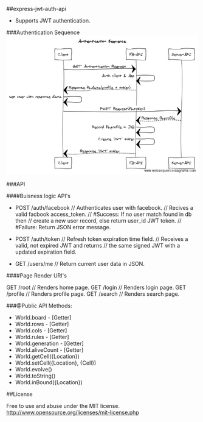 ##express-jwt-auth-api
+ Supports JWT authentication.

###Authentication Sequence
![alt tag](https://github.com/holmberd/express-jwt-auth-api/blob/master/auth.flow.png)

###API

####Buisness logic API's

+ POST    /auth/facebook          // Authenticates user with facebook.
                                  // Recives a valid facbook access_token.
                                  // #Success: If no user match found in db then 
                                  // create a new user record, else return user_id JWT token.
                                  // #Failure: Return JSON error message.

+ POST    /auth/token             // Refresh token expiration time field.
                                  // Receives a valid, not expired JWT and returns 
                                  // the same signed JWT with a updated expiration field.

 + GET     /users/me              // Return current user data in JSON.

####Page Render URI's 

GET     /root                   // Renders home page.
GET     /login                  // Renders login page.
GET     /profile                // Renders profile page.
GET     /search                 // Renders search page.

###@Public API Methods:
+ World.board - [Getter]
+ World.rows - [Getter]
+ World.cols - [Getter]
+ World.rules - [Getter]
+ World.generation - [Getter]
+ World.aliveCount - [Getter]
+ World.getCell({Location})
+ World.setCell({Location}, {Cell})
+ World.evolve()
+ World.toString()
+ World.inBound({Location})

##License

Free to use and abuse under the MIT license.
http://www.opensource.org/licenses/mit-license.php
